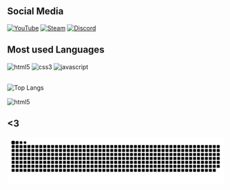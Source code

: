 
## Social Media

[![YouTube](https://img.shields.io/badge/YouTube-FF0000?style=for-the-badge&logo=youtube&logoColor=white)](https://www.youtube.com/@xyzkkj/)
[![Steam](https://img.shields.io/badge/Steam-000000?style=for-the-badge&logo=steam&logoColor=white)](https://steamcommunity.com/id/sweetviolwnce/)
[![Discord](https://img.shields.io/badge/Discord-7289DA?style=for-the-badge&logo=discord&logoColor=white
)](naoeoxyz)

## Most used Languages
<div style="display: inline_block">
<img align="center" alt="html5" src="https://img.shields.io/badge/HTML5-E34F26?style=for-the-badge&logo=html5&logoColor=white">
<img align="center" alt="css3" src="https://img.shields.io/badge/CSS3-1572B6?style=for-the-badge&logo=css3&logoColor=white">
<img align="center" alt="javascript" src="https://img.shields.io/badge/JavaScript-F7DF1E?style=for-the-badge&logo=javascript&logoColor=black">
</div>
<br>

![Top Langs](https://github-readme-stats.vercel.app/api/top-langs/?username=naoeoxyz&layout=compact)
<div style="display: inline_block">

<img align="center" alt="html5" src="https://i.pinimg.com/originals/7d/86/28/7d86289219df06a008178e25f686c0d7.gif">
</div>

## <3

<picture align="center">
  <source media="(prefers-color-scheme: dark)" srcset="https://raw.githubusercontent.com/naoeoxyz/naoeoxyz/output/github-contribution-grid-snake-dark.svg">
  <source media="(prefers-color-scheme: light)" srcset="https://raw.githubusercontent.com/naoeoxyz/naoeoxyz/output/github-contribution-grid-snake-dark.svg">
  <img align="center" alt="github contribution grid snake animation" src="https://raw.githubusercontent.com/sweetviolwnce/sweetviolwnce/output/github-contribution-grid-snake.svg">
</picture>
